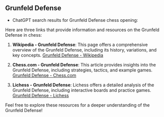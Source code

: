 ## Grunfeld Defense

 + ChatGPT search results for Grunfeld Defense chess opening:

Here are three links that provide information and resources on the Grunfeld Defense in chess:

1. **Wikipedia - Grunfeld Defense**: This page offers a comprehensive overview of the Grunfeld Defense, including its history, variations, and key concepts.
   [Grunfeld Defense - Wikipedia](https://en.wikipedia.org/wiki/Gr%C3%BCnfeld_Defense)

2. **Chess.com - Grunfeld Defense**: This article provides insights into the Grunfeld Defense, including strategies, tactics, and example games.
   [Grunfeld Defense - Chess.com](https://www.chess.com/openings/Grunfeld-Defense)

3. **Lichess - Grunfeld Defense**: Lichess offers a detailed analysis of the Grunfeld Defense, including interactive boards and practice games.
   [Grunfeld Defense - Lichess](https://lichess.org/opening/Grunfeld_Defense)

Feel free to explore these resources for a deeper understanding of the Grunfeld Defense!